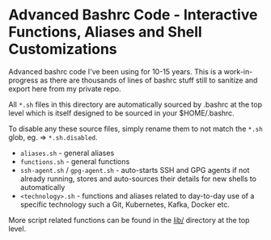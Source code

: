 Advanced Bashrc Code - Interactive Functions, Aliases and Shell Customizations
==============================================================

Advanced bashrc code I've been using for 10-15 years. This is a work-in-progress as there are thousands of lines of bashrc stuff still to sanitize and export here from my private repo.

All `*.sh` files in this directory are automatically sourced by .bashrc at the top level which is itself designed to be sourced in your $HOME/.bashrc.

To disable any these source files, simply rename them to not match the `*.sh` glob, eg. => `*.sh.disabled`.

* `aliases.sh` - general aliases
* `functions.sh` - general functions
* `ssh-agent.sh` / `gpg-agent.sh` - auto-starts SSH and GPG agents if not already running, stores and auto-sources their details for new shells to automatically
* `<technology>.sh` - functions and aliases related to day-to-day use of a specific technology such a Git, Kubernetes, Kafka, Docker etc.

More script related functions can be found in the [lib/](https://github.com/HariSekhon/DevOps-Bash-tools/tree/master/lib) directory at the top level.

